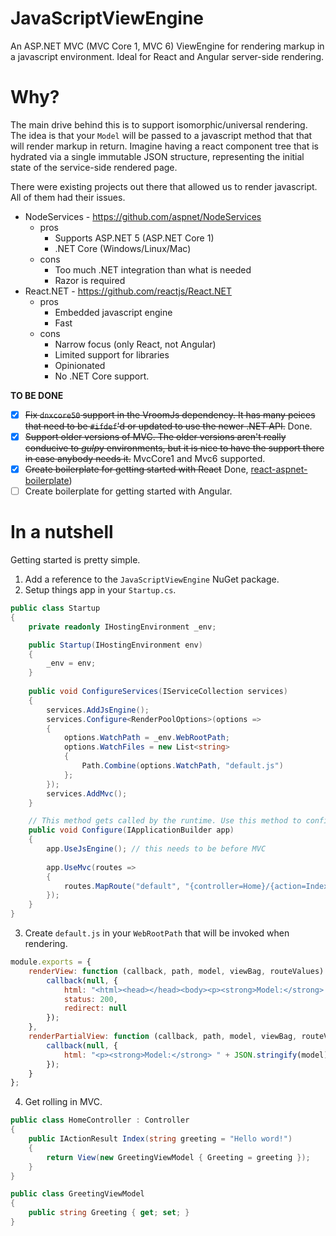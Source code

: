 # JavaScriptViewEngine

An ASP.NET MVC (MVC Core 1, MVC 6) ViewEngine for rendering markup in a javascript environment. Ideal for React and Angular server-side rendering.

# Why?

The main drive behind this is to support isomorphic/universal rendering. The idea is that your ```Model``` will be passed to a javascript method that that will render markup in return. Imagine having a react component tree that is hydrated via a single immutable JSON structure, representing the initial state of the service-side rendered page.

There were existing projects out there that allowed us to render javascript. All of them had their issues.

- NodeServices - https://github.com/aspnet/NodeServices
  - pros
    - Supports ASP.NET 5 (ASP.NET Core 1)
    - .NET Core (Windows/Linux/Mac)
  - cons
    - Too much .NET integration than what is needed
    - Razor is required
- React.NET - https://github.com/reactjs/React.NET
  - pros
    - Embedded javascript engine
    - Fast
  - cons
    - Narrow focus (only React, not Angular)
    - Limited support for libraries
    - Opinionated
    - No .NET Core support.

**TO BE DONE**
- [X] ~~Fix ```dnxcore50``` support in the VroomJs dependency. It has many peices that need to be ```#ifdef```'d or updated to use the newer .NET API.~~ Done.
- [X] ~~Support older versions of MVC. The older versions aren't really conducive to *gulp*y environments, but it is nice to have the support there in case anybody needs it.~~ MvcCore1 and Mvc6 supported.
- [X] ~~Create boilerplate for getting started with React~~ Done, [react-aspnet-boilerplate](react-aspnet-boilerplate))
- [ ] Create boilerplate for getting started with Angular.

# In a nutshell

Getting started is pretty simple.

1. Add a reference to the ```JavaScriptViewEngine``` NuGet package.
2. Setup things app in your ```Startup.cs```.
```c#
public class Startup
{
    private readonly IHostingEnvironment _env;

    public Startup(IHostingEnvironment env)
    {
        _env = env;
    }
        
    public void ConfigureServices(IServiceCollection services)
    {
        services.AddJsEngine();
        services.Configure<RenderPoolOptions>(options =>
        {
            options.WatchPath = _env.WebRootPath;
            options.WatchFiles = new List<string>
            {
                Path.Combine(options.WatchPath, "default.js")
            };
        });
        services.AddMvc();
    }

    // This method gets called by the runtime. Use this method to configure the HTTP request pipeline.
    public void Configure(IApplicationBuilder app)
    {
        app.UseJsEngine(); // this needs to be before MVC
            
        app.UseMvc(routes =>
        {
            routes.MapRoute("default", "{controller=Home}/{action=Index}/{id?}");
        });
    }
}
```
3. Create ```default.js``` in your ```WebRootPath``` that will be invoked when rendering.
```javascript
module.exports = {
    renderView: function (callback, path, model, viewBag, routeValues) {
        callback(null, {
            html: "<html><head></head><body><p><strong>Model:</strong> " + JSON.stringify(model) + "</p><p><strong>ViewBag:</strong> " + JSON.stringify(viewBag) + "</p></body>",
            status: 200,
            redirect: null
        });
    },
    renderPartialView: function (callback, path, model, viewBag, routeValues) {
        callback(null, {
            html: "<p><strong>Model:</strong> " + JSON.stringify(model) + "</p><p><strong>ViewBag:</strong> " + JSON.stringify(viewBag) + "</p>"
        });
    }
};
```
4. Get rolling in MVC.
```c#
public class HomeController : Controller
{
    public IActionResult Index(string greeting = "Hello word!")
    {
        return View(new GreetingViewModel { Greeting = greeting });
    }
}

public class GreetingViewModel
{
    public string Greeting { get; set; }
}
```
